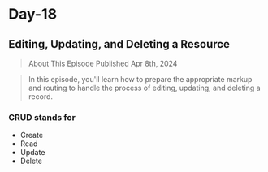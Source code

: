 # Day-18

## Editing, Updating, and Deleting a Resource

> About This Episode
> Published Apr 8th, 2024

> In this episode, you'll learn how to prepare the appropriate markup and routing to handle the process of editing, updating, and deleting a record.

### CRUD stands for

-   Create
-   Read
-   Update
-   Delete
